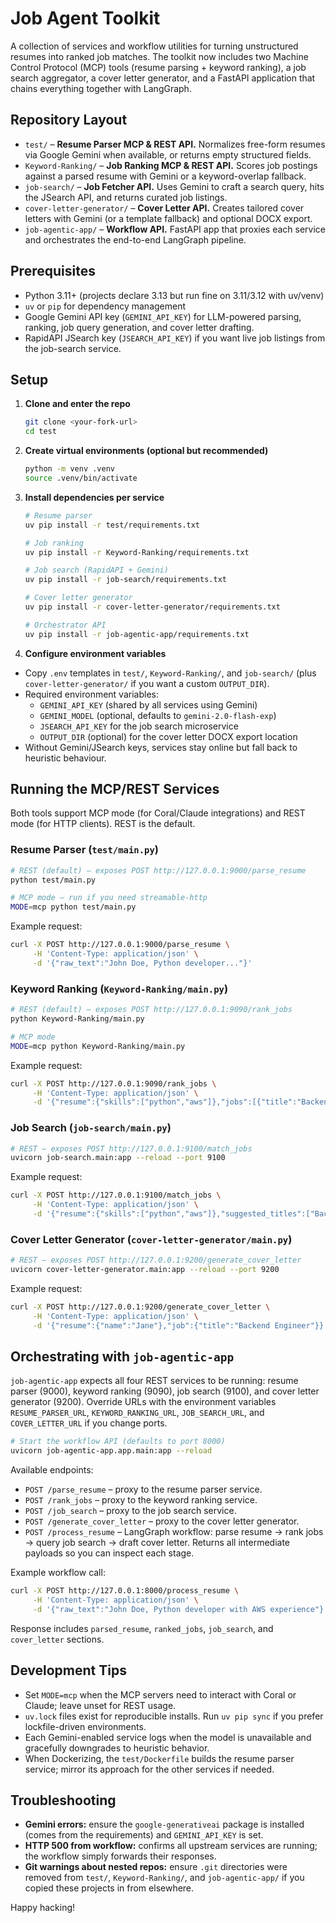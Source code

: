 # Job Agent Toolkit

A collection of services and workflow utilities for turning unstructured resumes into ranked job matches. The toolkit now includes two Machine Control Protocol (MCP) tools (resume parsing + keyword ranking), a job search aggregator, a cover letter generator, and a FastAPI application that chains everything together with LangGraph.

## Repository Layout

- `test/` – **Resume Parser MCP & REST API.** Normalizes free-form resumes via Google Gemini when available, or returns empty structured fields.
- `Keyword-Ranking/` – **Job Ranking MCP & REST API.** Scores job postings against a parsed resume with Gemini or a keyword-overlap fallback.
- `job-search/` – **Job Fetcher API.** Uses Gemini to craft a search query, hits the JSearch API, and returns curated job listings.
- `cover-letter-generator/` – **Cover Letter API.** Creates tailored cover letters with Gemini (or a template fallback) and optional DOCX export.
- `job-agentic-app/` – **Workflow API.** FastAPI app that proxies each service and orchestrates the end-to-end LangGraph pipeline.

## Prerequisites

- Python 3.11+ (projects declare 3.13 but run fine on 3.11/3.12 with uv/venv)
- `uv` or `pip` for dependency management
- Google Gemini API key (`GEMINI_API_KEY`) for LLM-powered parsing, ranking, job query generation, and cover letter drafting.
- RapidAPI JSearch key (`JSEARCH_API_KEY`) if you want live job listings from the job-search service.

## Setup

1. **Clone and enter the repo**
   ```bash
   git clone <your-fork-url>
   cd test
   ```

2. **Create virtual environments (optional but recommended)**
   ```bash
   python -m venv .venv
   source .venv/bin/activate
   ```

3. **Install dependencies per service**
   ```bash
   # Resume parser
   uv pip install -r test/requirements.txt

   # Job ranking
   uv pip install -r Keyword-Ranking/requirements.txt

   # Job search (RapidAPI + Gemini)
   uv pip install -r job-search/requirements.txt

   # Cover letter generator
   uv pip install -r cover-letter-generator/requirements.txt

   # Orchestrator API
   uv pip install -r job-agentic-app/requirements.txt
   ```

4. **Configure environment variables**
- Copy `.env` templates in `test/`, `Keyword-Ranking/`, and `job-search/` (plus `cover-letter-generator/` if you want a custom `OUTPUT_DIR`).
- Required environment variables:
  - `GEMINI_API_KEY` (shared by all services using Gemini)
  - `GEMINI_MODEL` (optional, defaults to `gemini-2.0-flash-exp`)
  - `JSEARCH_API_KEY` for the job search microservice
  - `OUTPUT_DIR` (optional) for the cover letter DOCX export location
- Without Gemini/JSearch keys, services stay online but fall back to heuristic behaviour.

## Running the MCP/REST Services

Both tools support MCP mode (for Coral/Claude integrations) and REST mode (for HTTP clients). REST is the default.

### Resume Parser (`test/main.py`)
```bash
# REST (default) – exposes POST http://127.0.0.1:9000/parse_resume
python test/main.py

# MCP mode – run if you need streamable-http
MODE=mcp python test/main.py
```
Example request:
```bash
curl -X POST http://127.0.0.1:9000/parse_resume \
     -H 'Content-Type: application/json' \
     -d '{"raw_text":"John Doe, Python developer..."}'
```

### Keyword Ranking (`Keyword-Ranking/main.py`)
```bash
# REST (default) – exposes POST http://127.0.0.1:9090/rank_jobs
python Keyword-Ranking/main.py

# MCP mode
MODE=mcp python Keyword-Ranking/main.py
```
Example request:
```bash
curl -X POST http://127.0.0.1:9090/rank_jobs \
     -H 'Content-Type: application/json' \
     -d '{"resume":{"skills":["python","aws"]},"jobs":[{"title":"Backend Engineer","description":"Python, AWS"}]}'
```

### Job Search (`job-search/main.py`)
```bash
# REST – exposes POST http://127.0.0.1:9100/match_jobs
uvicorn job-search.main:app --reload --port 9100
```
Example request:
```bash
curl -X POST http://127.0.0.1:9100/match_jobs \
     -H 'Content-Type: application/json' \
     -d '{"resume":{"skills":["python","aws"]},"suggested_titles":["Backend Engineer"]}'
```

### Cover Letter Generator (`cover-letter-generator/main.py`)
```bash
# REST – exposes POST http://127.0.0.1:9200/generate_cover_letter
uvicorn cover-letter-generator.main:app --reload --port 9200
```
Example request:
```bash
curl -X POST http://127.0.0.1:9200/generate_cover_letter \
     -H 'Content-Type: application/json' \
     -d '{"resume":{"name":"Jane"},"job":{"title":"Backend Engineer"}}'
```

## Orchestrating with `job-agentic-app`

`job-agentic-app` expects all four REST services to be running: resume parser (9000), keyword ranking (9090), job search (9100), and cover letter generator (9200). Override URLs with the environment variables `RESUME_PARSER_URL`, `KEYWORD_RANKING_URL`, `JOB_SEARCH_URL`, and `COVER_LETTER_URL` if you change ports.

```bash
# Start the workflow API (defaults to port 8000)
uvicorn job-agentic-app.app.main:app --reload
```
Available endpoints:
- `POST /parse_resume` – proxy to the resume parser service.
- `POST /rank_jobs` – proxy to the keyword ranking service.
- `POST /job_search` – proxy to the job search service.
- `POST /generate_cover_letter` – proxy to the cover letter generator.
- `POST /process_resume` – LangGraph workflow: parse resume → rank jobs → query job search → draft cover letter. Returns all intermediate payloads so you can inspect each stage.

Example workflow call:
```bash
curl -X POST http://127.0.0.1:8000/process_resume \
     -H 'Content-Type: application/json' \
     -d '{"raw_text":"John Doe, Python developer with AWS experience"}'
```
Response includes `parsed_resume`, `ranked_jobs`, `job_search`, and `cover_letter` sections.

## Development Tips

- Set `MODE=mcp` when the MCP servers need to interact with Coral or Claude; leave unset for REST usage.
- `uv.lock` files exist for reproducible installs. Run `uv pip sync` if you prefer lockfile-driven environments.
- Each Gemini-enabled service logs when the model is unavailable and gracefully downgrades to heuristic behavior.
- When Dockerizing, the `test/Dockerfile` builds the resume parser service; mirror its approach for the other services if needed.

## Troubleshooting

- **Gemini errors:** ensure the `google-generativeai` package is installed (comes from the requirements) and `GEMINI_API_KEY` is set.
- **HTTP 500 from workflow:** confirms all upstream services are running; the workflow simply forwards their responses.
- **Git warnings about nested repos:** ensure `.git` directories were removed from `test/`, `Keyword-Ranking/`, and `job-agentic-app/` if you copied these projects in from elsewhere.

Happy hacking!
